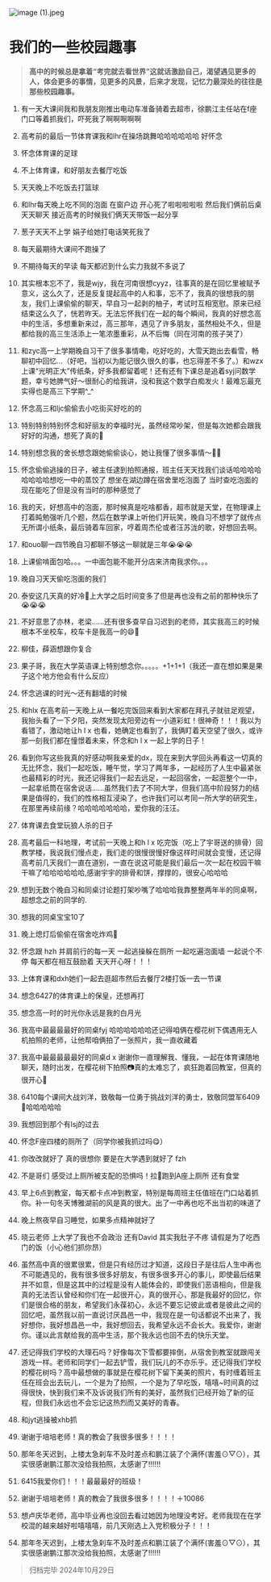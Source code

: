 ![image (1).jpeg](https://bu.dusays.com/2024/10/26/671c369e1d5a6.jpeg)
# 我们的一些校园趣事
> **高中的时候总是拿着“考完就去看世界”这就话激励自己，渴望遇见更多的人，体会更多的事情，见更多的风景，后来才发现，记忆力最深处的往往是那些校园趣事。**
1. 有一天大课间我和我朋友刚推出电动车准备骑着去超市，徐鹏江主任站在f座门口等着抓我们，吓死我了啊啊啊啊啊
2. 高考前的最后一节体育课我和lhr在操场跳舞哈哈哈哈哈哈 好怀念
3. 怀念体育课的足球
4. 不上体育课，和好朋友去餐厅吃饭
5. 天天晚上不吃饭去打篮球
6. 和lhr每天晚上吃不同的泡面  在窗户边 开心死了啦啦啦啦啦 然后我们俩前后桌 天天聊天 接近高考的时候我们俩天天带饭一起分享 
7. 葱子天天不上学 娟子给她打电话笑死我了
8. 每天最期待大课间不跑操了
9. 不期待每天的早读 每天都迟到什么实力我就不多说了
10. 其实根本忘不了，我是wjy，我在河南很想cyyz，往事真的是在回忆里被赋予意义，这么久了，还是反复提起高中的人和事，忘不了，我真的很想我的朋友，我们上课偷偷的聊天，早自习一起剥的柚子，考试时互相宽慰。原来已经结束这么久了，恍若昨天。无法忘怀我们在一起的每个瞬间，我真的好想念高中的生活，多想重新来过，高三那年，遇见了许多朋友，虽然相处不久，但是都给我的高三生活添上一笔浓墨重彩，从不后悔（同在河南的孩子哭了）
11. 和zyc高一上学期晚自习干了很多事情嘞，吃好吃的，大雪天跑出去看雪，畅聊初中回忆…（好吧，当初以为能记很久很久的事，也忘得差不多了。）和wzx上课“光明正大”传纸条，好多我都留着呢！还有还有下课总是追着syj问数学题，幸亏她脾气好～很耐心的给我讲，没和我这个数学白痴发火！最难忘最充实得也是高三下学期^_^
12. 怀念高三和ljc偷偷去小吃街买好吃的的
13. 特别特别特别怀念和好丽友的幸福时光，虽然经常吵架，但是每次她都会跟我好好的沟通，想死了真的🥹
14. 特别想念我的舍长想念跟她偷偷谈心，她让我懂了很多事情～🥹🥰
15. 怀念偷偷逃操的日子，被主任逮到拍照通报，班主任天天找我们谈话哈哈哈哈哈哈哈哈想吃一中的蒸饺了 想坐在湖边蹲在宿舍里吃泡面了 当时查吃泡面的 现在能吃了但是没有当时的那种感觉了
16. 我的天，好想高中的泡面，那时候真是吃啥都香，超市就是天堂，在物理课上打着盹勉强听几个题，然后在数学课上听他们开玩笑，晚自习不想学了就传点无所谓小纸条，最后骑着车回家，哼着周杰伦或者汪苏泷的歌，好想回去啊。
17. 和ouo聊一四节晚自习都聊不够这一聊就是三年😭😭😭
18. 上课偷啃面包哈。。。一中面包能不能开分店来济南我求你。。。
19. 晚自习天天偷吃泡面的我们
20. 泰安这几天真的好冷🥶上大学之后时间变多了但是再也没有之前的那种快乐了😭😭😭

21. 不好意思了亦林，老梁……还有很多查早自习迟到的老师，其实我高三的时候根本不坐校车，校车卡是我高一的😄🥹
22. 柳佳，薛涵想跟你复合
23. 果子哥，我在大学英语课上特别想念你。。。。。+1+1+1（我还一直在想如果是果子这个地方他会有什么反应）
24. 怀念逃课的时光～还有翻墙的时候
25. 和hlx 在高考前一天晚上从一餐吃完饭回来看到大家都在拜孔子就驻足观望，我抬头看了一下夕阳，突然发现太阳旁边有一小道彩虹！很神奇！！！我以为看错了，激动地让h l x 也看，她确定也看到了，我俩盯着天空望了很久，或许那一刻我们都在憧憬着未来，怀念和h l x 一起上学的日子！
26. 看到你写这些我真的好感动啊我亲爱的dx，现在来到大学回头再看这一切真的无比怀念，我们一起吃饭，睡午觉，学习了两年多，一起经历了人生中最紧张也最精彩的时光，我还记得我们一起去远足，一起回宿舍，一起逛整个一中，一起拿纸筒在宿舍说话……虽然我们去了不同大学，但我们高中阶段努力的结果是值得的，我们的性格相互浸染了，也许我们可以考同一所大学的研究生，在那里再续前缘？哈哈哈哈哈哈哈，爱你我的汪汪。
27. 体育课去食堂玩狼人杀的日子
28. 高考最后一科地理，考试前一天晚上和h l x 吃完饭（吃上了宇哥送的排骨）回教学楼，我说我们慢点走，我们走的很慢很慢好像这样时间就会变慢，还记得高考前几天我们一直在道别，一直在说这可能是我们最后一次一起在校园干嘛干嘛了哈哈哈哈哈哈,感谢宇宇的排骨和饼，撑撑的，很安心哈哈哈
29. 想到无数个晚自习和同桌讨论题打架吵嘴了哈哈哈我靠整整两年半的同桌啊，超想念之前的同学的.
30. 想我的同桌宝宝10了
31. 晚上熄灯后偷偷在宿舍吃炸鸡🍗
32. 怀念跟 hzh 并肩前行的每一天 一起逃操躲在厕所 一起吃遍泡面墙 一起说个不停 每天都在相互鼓励着 天天开心呀！！！
33. 上体育课和dxh她们一起去逛超市然后去餐厅2楼打饭一去一节课
34. 想念6427的体育课上的保皇，还想再打
35. 想念高一时的时光你永远是我的白月光
36. 我高中最最最最好的同桌fyj 哈哈哈哈哈哈还记得咱俩在樱花树下偶遇用无人机拍照的老师，让他帮咱俩拍了一张照片，我一直收藏着
37. 我高中最最最最最好的同桌d x 谢谢你一直理解我、懂我，一起在体育课随地聊天，随时出发，在樱花树下拍照📷真的太难忘了，疯狂跑着回教室，但真的很开心🥳
38. 6410每个课间大战刘洋，致敬每一位勇于挑战刘洋的勇士，致敬同盟军6409🫡哈哈哈哈哈
39. 我想回到那个有lsj的过去
40. 怀念F座四楼的厕所了（同学你被我抓过吗😋）
41. 你改改就好了 真的很想你 要是在大学遇到就好了 fzh
42. 不是哥们 感受过上厕所被支配的恐惧吗！拉💩跑到A座上厕所 还有食堂
44. 早上6点到教室，每天都卡点冲到教室，特别是每周班主任值班在门口站着抓你。补一句冬天博雅湖前的风是真的很大。出了一中再也吃不出当初的味道了
45. 晚上熬夜早自习睡觉，如果多点精神就好了
46. 晓云老师 上大学了我也不会政治 还有David 其实我肚子不疼 请假是为了吃西门的饭（小心他们抓你昂）
47. 虽然高中真的很累很累，但是只有经历过才知道，这段日子是往后人生中再也不可能遇见的，我有很多很多好朋友，有很多很多开心的事儿，即使最后结果并不如意，但是这其中的过程是没有人能体会的，即使我们恶语相向，但是我真的无法否认曾经和你们在一起很开心，真的很开心，那是我最好的回忆，你们是很合格的朋友，希望我们永葆初心，永远不要忘记彼此或者是彼此之间的回忆吧，虽然我以前一直说讨厌昌邑一中，我现在是一句话都说不出来了，我好想你，我好想昌邑一中，我好想回去，我希望永远不会长大。我爱你，谢谢你。谨以此言献给我的高中生活，那个我永远也回不去的快乐天堂。
48. 还记得我们学校的大理石吗？好像每次下雪都要摔倒，从宿舍到教室就跟闯关游戏一样。老师和同学们一起去铲雪，我们玩儿的不亦乐乎。还记得我们学校的樱花树吗？高中最想做的事就是在樱花树下留下美美的照片，有时缠着班主任在班会出去玩儿，一个是为了拍照，一个是为了早吃饭，嘻嘻~时间真的过得很快，快到我们来不及诉说我们所有的美好，虽然我们已经开始了新的征程，但我们永远也不会忘记这热烈而又美好的青春。
49. 和jyt逃操被xhb抓
50. 谢谢于培培老师！真的教会了我很多很多！！！！
51. 那年冬天迟到，上楼太急刹车不及时差点和鹏江装了个满怀(害羞⊙▽⊙），其实很感谢鹏江那次没给我拍照，太感谢了!!!!!!
52. 6415我爱你们！！！最最最好的班级！
53. 谢谢于培培老师！真的教会了我很多很多！！！！＋10086
54. 想卢庆华老师，高中毕业再也没回去看过她因为地理没考好。老师我现在在学校混的越来越好啦嘻嘻嘻，前几天刚选上入党积极分子！！！
55. 那年冬天迟到，上楼太急刹车不及时差点和鹏江装了个满怀(害羞⊙▽⊙），其实很感谢鹏江那次没给我拍照，太感谢了!!!!!!

>归档完毕 2024年10月29日

